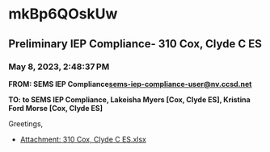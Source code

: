 # mkBp6QOskUw
## Preliminary IEP Compliance- 310 Cox, Clyde C ES
### May 8, 2023, 2:48:37 PM
**FROM: SEMS IEP Compliance<sems-iep-compliance-user@nv.ccsd.net>**

**TO: to SEMS IEP Compliance, Lakeisha Myers [Cox, Clyde ES], Kristina Ford Morse [Cox, Clyde ES]**


Greetings, 





* [Attachment: 310 Cox, Clyde C ES.xlsx](mkBp6QOskUw-attachment-1.xlsx)
